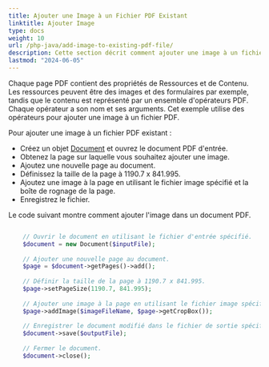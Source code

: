 ```yaml
---
title: Ajouter une Image à un Fichier PDF Existant 
linktitle: Ajouter Image
type: docs
weight: 10
url: /php-java/add-image-to-existing-pdf-file/
description: Cette section décrit comment ajouter une image à un fichier PDF existant en utilisant PHP.
lastmod: "2024-06-05"
---
```


Chaque page PDF contient des propriétés de Ressources et de Contenu. Les ressources peuvent être des images et des formulaires par exemple, tandis que le contenu est représenté par un ensemble d'opérateurs PDF. Chaque opérateur a son nom et ses arguments. Cet exemple utilise des opérateurs pour ajouter une image à un fichier PDF.

Pour ajouter une image à un fichier PDF existant :

- Créez un objet [Document](https://reference.aspose.com/pdf/java/com.aspose.pdf/Document) et ouvrez le document PDF d'entrée.
- Obtenez la page sur laquelle vous souhaitez ajouter une image.
- Ajoutez une nouvelle page au document.
- Définissez la taille de la page à 1190.7 x 841.995.
- Ajoutez une image à la page en utilisant le fichier image spécifié et la boîte de rognage de la page.
- Enregistrez le fichier.

Le code suivant montre comment ajouter l'image dans un document PDF.

```php

    // Ouvrir le document en utilisant le fichier d'entrée spécifié.
    $document = new Document($inputFile);
    
    // Ajouter une nouvelle page au document.
    $page = $document->getPages()->add();
    
    // Définir la taille de la page à 1190.7 x 841.995.
    $page->setPageSize(1190.7, 841.995);
    
    // Ajouter une image à la page en utilisant le fichier image spécifié et la boîte de rognage de la page.
    $page->addImage($imageFileName, $page->getCropBox());
    
    // Enregistrer le document modifié dans le fichier de sortie spécifié.
    $document->save($outputFile);
    
    // Fermer le document.
    $document->close();
```